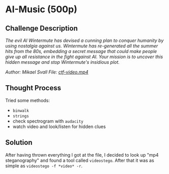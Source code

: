 # AI-Music (500p)  
## Challenge Description  

<em> The evil AI Wintermute has devised a cunning plan to conquer humanity by using nostalgia against us. Wintermute has re-generated all the summer hits from the 80s, embedding a secret message that could make people give up all resistance in the fight against AI. Your mission is to uncover this hidden message and stop Wintermute's insidious plot.

Author: Mikael Svall
File: [ctf-video.mp4](https://github.com/Jonnen98cool/CTF_writeups/blob/main/Outpost24_there_may_be_a_ctf/helper/ctf-video.mp4)</em>


## Thought Process
Tried some methods:
- `binwalk`
- `strings`
- check spectrogram with `audacity`
- watch video and look/listen for hidden clues


## Solution
After having thrown everything I got at the file, I decided to look up "mp4 steganography" and found a tool called `videostego`.
After that it was as simple as `videostego -f *video* -r`. 

